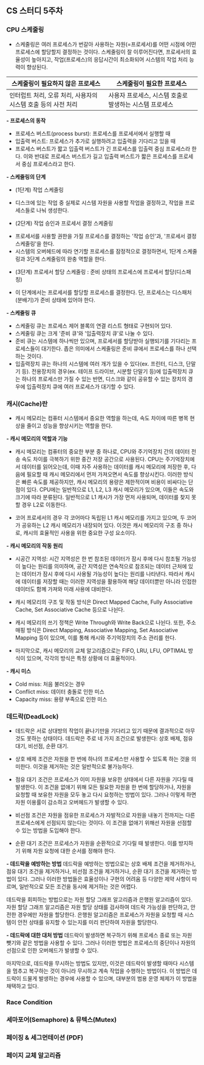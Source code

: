 ## CS 스터디 5주차

### CPU 스케줄링
* 스케줄링은 여러 프로세스가 번갈아 사용하는 자원(=프로세서)를 어떤 시점에 어떤 프로세스에 할당할지 결정하는 것이다. 스케줄링이 잘 이루어진다면, 프로세서의 효율성이 높아지고, 작업(프로세스)의 응답시간이 최소화되어 시스템의 작업 처리 능력이 향상된다.

| 스케줄링이 필요하지 않은 프로세스                               | 스케줄링이 필요한 프로세스                                |
|-----------------------------------------------------------------|-----------------------------------------------------------|
| 인터럽트 처리,  오류 처리,  사용자의 시스템 호출 등의 사전 처리 | 사용자 프로세스,   시스템 호출로 발생하는 시스템 프로세스 |

**- 프로세스의 동작**
* 프로세스 버스트(process burst): 프로세스를 프로세서에서 실행할 때
* 입출력 버스트: 프로세스가 추가로 실행하려고 입출력을 기다리고 있을 때
* 프로세스 버스트가 짧고 입출력 버스트가 긴 프로세스를 입출력 중심 프로세스라 한다. 이와 반대로 프로세스 버스트가 길고 입출력 버스트가 짧은 프로세스를 프로세서 중심 프로세스라고 한다.

**- 스케줄링의 단계**
* (1단계) 작업 스케줄링
- 디스크에 있는 작업 중 실제로 시스템 자원을 사용할 작업을 결정하고, 작업을 프로세스들로 나눠 생성한다.  
* (2단계) 작업 승인과 프로세서 결정 스케줄링
- 프로세서를 사용할 권한을 가질 프로세스를 결정하는 '작업 승인'과, '프로세서 결정 스케줄링'을 한다.
- 시스템의 오버헤드에 따라 연기할 프로세스를 잠정적으로 결정하면서, 1단계 스케줄링과 3단계 스케줄링의 완충 역할을 한다.
* (3단계) 프로세서 할당 스케줄링 : 준비 상태의 프로세스에 프로세서 할당(디스패칭)
- 이 단계에서는 프로세서를 할당할 프로세스를 결정한다. 단, 프로세스는 디스패처(분배기)가 준비 상태에 있어야 한다.

**- 스케줄링 큐**
* 스케줄링 큐는 프로세스 제어 블록의 연결 리스트 형태로 구현되어 있다.
* 스케줄링 큐는 크게 '준비 큐'와 '입출력장치 큐'로 나눌 수 있다. 
* 준비 큐는 시스템에 하나씩만 있으며, 프로세서를 할당받아 실행되기를 기다리는 프로세스들이 대기한다. 좁은 의미에서 스케줄링은 준비 큐에서 프로세스를 하나 선택하는 것이다.
* 입출력장치 큐는 하나의 시스템에 여러 개가 있을 수 있다(ex.  프린터, 디스크, 단말기 등). 전용장치의 경우(ex. 테이프 드라이브, 시분할 단말기 등)에 입출력장치 큐는 하나의 프로세스만 가질 수 있는 반면, 디스크와 같이 공유할 수 있는 장치의 경우에 입출력장치 큐에 여러 프로세스가 대기할 수 있다.


### 캐시(Cache)란
* 캐시 메모리는 컴퓨터 시스템에서 중요한 역할을 하는데, 속도 차이에 따른 병목 현상을 줄이고 성능을 향상시키는 역할을 한다. 

**- 캐시 메모리의 역할과 기능**
* 캐시 메모리는 컴퓨터의 중요한 부분 중 하나로, CPU와 주기억장치 간의 데이터 전송 속도 차이를 극복하기 위한 중간 저장 공간으로 사용된다. CPU는 주기억장치에서 데이터를 읽어오는데, 이때 자주 사용하는 데이터를 캐시 메모리에 저장한 후, 다음에 필요할 때 캐시 메모리에서 먼저 가져오면서 속도를 향상시킨다. 이러한 방식은 빠른 속도를 제공하지만, 캐시 메모리의 용량은 제한적이며 비용이 비싸다는 단점이 있다. CPU에는 일반적으로 L1, L2, L3 캐시 메모리가 있으며, 이들은 속도와 크기에 따라 분류된다. 일반적으로 L1 캐시가 가장 먼저 사용되며, 데이터를 찾지 못할 경우 L2로 이동한다.

* 코어 프로세서의 경우 각 코어마다 독립된 L1 캐시 메모리를 가지고 있으며, 두 코어가 공유하는 L2 캐시 메모리가 내장되어 있다. 이것은 캐시 메모리의 구조 중 하나로, 캐시의 효율적인 사용을 위한 중요한 구성 요소이다.


**- 캐시 메모리의 작동 원리**
* 시공간 지역성: 시간 지역성은 한 번 참조된 데이터가 잠시 후에 다시 참조될 가능성이 높다는 원리를 의미하며, 공간 지역성은 연속적으로 참조되는 데이터 근처에 있는 데이터가 잠시 후에 다시 사용될 가능성이 높다는 원리를 나타낸다. 따라서 캐시에 데이터를 저장할 때는 이러한 지역성을 활용하여 해당 데이터뿐만 아니라 인접한 데이터도 함께 가져와 미래 사용에 대비한다.

* 캐시 메모리의 구조 및 작동 방식은 Direct Mapped Cache, Fully Associative Cache, Set Associative Cache 등으로 나뉜다. 

* 캐시 메모리의 쓰기 정책은 Write Through와 Write Back으로 나뉜다. 또한, 주소 매핑 방식은 Direct Mapping, Associative Mapping, Set Associative Mapping 등이 있으며, 이를 통해 캐시와 주기억장치의 주소 관리를 한다.

* 마지막으로, 캐시 메모리의 교체 알고리즘으로는 FIFO, LRU, LFU, OPTIMAL 방식이 있으며, 각각의 방식은 특정 상황에 더 효율적이다.

**- 캐시 미스**
* Cold miss: 처음 불러오는 경우
* Conflict miss: 데이터 충돌로 인한 미스
* Capacity miss: 용량 부족으로 인한 미스

### 데드락(DeadLock)
* 데드락은 서로 상대방의 작업이 끝나기만을 기다리고 있기 때문에 결과적으로 아무것도 못하는 상태이다. 데드락은 주로 네 가지 조건으로 발생한다: 상호 배제, 점유 대기, 비선점, 순환 대기.

* 상호 배제 조건은 자원을 한 번에 하나의 프로세스만 사용할 수 있도록 하는 것을 의미한다. 이것을 제거하는 것은 일반적으로 불가능하다. 

* 점유 대기 조건은 프로세스가 이미 자원을 보유한 상태에서 다른 자원을 기다릴 때 발생한다. 이 조건을 없애기 위해 모든 필요한 자원을 한 번에 할당하거나, 자원을 요청할 때 보유한 자원을 모두 놓고 다시 요청하는 방법이 있다. 그러나 이렇게 하면 자원 이용률이 감소하고 오버헤드가 발생할 수 있다.

* 비선점 조건은 자원을 점유한 프로세스가 자발적으로 자원을 내놓기 전까지는 다른 프로세스에게 선점되지 않는다는 것이다. 이 조건을 없애기 위해선 자원을 선점할 수 있는 방법을 도입해야 한다.

* 순환 대기 조건은 프로세스가 자원을 순환적으로 기다릴 때 발생한다. 이를 방지하기 위해 자원 요청에 대한 순서를 정해야 한다.

**- 데드락을 예방하는 방법**
데드락을 예방하는 방법으로는 상호 배제 조건을 제거하거나, 점유 대기 조건을 제거하거나, 비선점 조건을 제거하거나, 순환 대기 조건을 제거하는 방법이 있다. 그러나 이러한 방법들은 효율성이나 구현의 어려움 등 다양한 제약 사항이 따르며, 일반적으로 모든 조건을 동시에 제거하는 것은 어렵다.

데드락을 회피하는 방법으로는 자원 할당 그래프 알고리즘과 은행원 알고리즘이 있다. 자원 할당 그래프 알고리즘은 자원 할당 상태를 검사하여 데드락 가능성을 판단하고, 안전한 경우에만 자원을 할당한다. 은행원 알고리즘은 프로세스가 자원을 요청할 때 시스템이 안전 상태를 유지할 수 있는지를 미리 판단하여 자원을 할당한다.

**- 데드락에 대한 대처 방법**
데드락이 발생하면 복구하기 위해 프로세스 종료 또는 자원 뺏기와 같은 방법을 사용할 수 있다. 그러나 이러한 방법은 프로세스의 중단이나 자원의 선점으로 인한 오버헤드가 발생할 수 있다.

마지막으로, 데드락을 무시하는 방법도 있지만, 이것은 데드락이 발생할 때마다 시스템을 멈추고 복구하는 것이 아니라 무시하고 계속 작업을 수행하는 방법이다. 이 방법은 데드락이 드물게 발생하는 경우에 사용할 수 있으며, 대부분의 범용 운영 체제가 이 방법을 채택하고 있다.

### Race Condition
### 세마포어(Semaphore) & 뮤텍스(Mutex)
### 페이징 & 세그먼테이션 (PDF)
### 페이지 교체 알고리즘